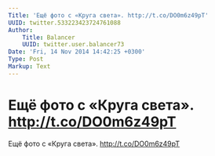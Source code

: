 ```yaml
---
Title: 'Ещё фото с «Круга света». http://t.co/DO0m6z49pT'
UUID: twitter.533223423724761088
Author:
    Title: Balancer
    UUID: twitter.user.balancer73
Date: 'Fri, 14 Nov 2014 14:42:25 +0300'
Type: Post
Markup: Text
---
```


# Ещё фото с «Круга света». http://t.co/DO0m6z49pT

Ещё фото с «Круга света». http://t.co/DO0m6z49pT